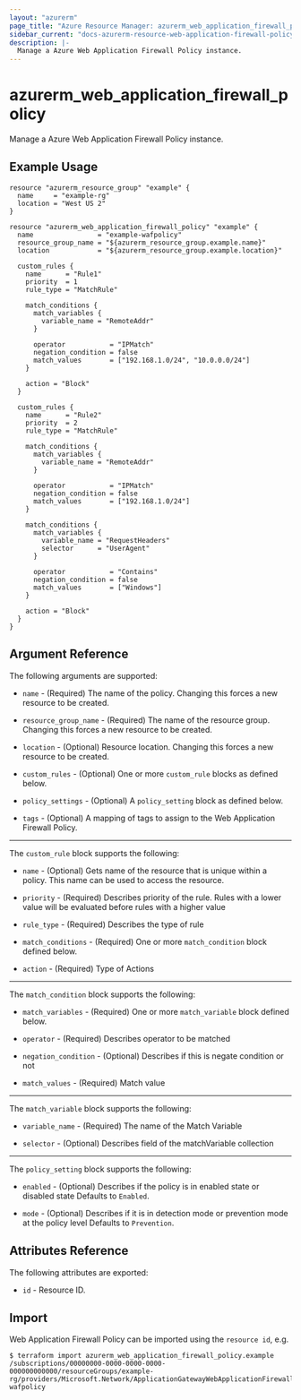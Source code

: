```yaml
---
layout: "azurerm"
page_title: "Azure Resource Manager: azurerm_web_application_firewall_policy"
sidebar_current: "docs-azurerm-resource-web-application-firewall-policy"
description: |-
  Manage a Azure Web Application Firewall Policy instance.
---
```


# azurerm_web_application_firewall_policy

Manage a Azure Web Application Firewall Policy instance.

## Example Usage

```hcl
resource "azurerm_resource_group" "example" {
  name     = "example-rg"
  location = "West US 2"
}

resource "azurerm_web_application_firewall_policy" "example" {
  name                = "example-wafpolicy"
  resource_group_name = "${azurerm_resource_group.example.name}"
  location            = "${azurerm_resource_group.example.location}"

  custom_rules {
    name      = "Rule1"
    priority  = 1
    rule_type = "MatchRule"

    match_conditions {
      match_variables {
        variable_name = "RemoteAddr"
      }

      operator           = "IPMatch"
      negation_condition = false
      match_values       = ["192.168.1.0/24", "10.0.0.0/24"]
    }

    action = "Block"
  }

  custom_rules {
    name      = "Rule2"
    priority  = 2
    rule_type = "MatchRule"

    match_conditions {
      match_variables {
        variable_name = "RemoteAddr"
      }

      operator           = "IPMatch"
      negation_condition = false
      match_values       = ["192.168.1.0/24"]
    }

    match_conditions {
      match_variables {
        variable_name = "RequestHeaders"
        selector      = "UserAgent"
      }

      operator           = "Contains"
      negation_condition = false
      match_values       = ["Windows"]
    }

    action = "Block"
  }
}
```

## Argument Reference

The following arguments are supported:

* `name` - (Required) The name of the policy. Changing this forces a new resource to be created.

* `resource_group_name` - (Required) The name of the resource group. Changing this forces a new resource to be created.

* `location` - (Optional) Resource location. Changing this forces a new resource to be created.

* `custom_rules` - (Optional) One or more `custom_rule` blocks as defined below.

* `policy_settings` - (Optional) A `policy_setting` block as defined below.

* `tags` - (Optional) A mapping of tags to assign to the Web Application Firewall Policy.

---

The `custom_rule` block supports the following:

* `name` - (Optional) Gets name of the resource that is unique within a policy. This name can be used to access the resource.

* `priority` - (Required) Describes priority of the rule. Rules with a lower value will be evaluated before rules with a higher value

* `rule_type` - (Required) Describes the type of rule

* `match_conditions` - (Required) One or more `match_condition` block defined below.

* `action` - (Required) Type of Actions

---

The `match_condition` block supports the following:

* `match_variables` - (Required) One or more `match_variable` block defined below.

* `operator` - (Required) Describes operator to be matched

* `negation_condition` - (Optional) Describes if this is negate condition or not

* `match_values` - (Required) Match value

---

The `match_variable` block supports the following:

* `variable_name` - (Required) The name of the Match Variable

* `selector` - (Optional) Describes field of the matchVariable collection

---

The `policy_setting` block supports the following:

* `enabled` - (Optional) Describes if the policy is in enabled state or disabled state Defaults to `Enabled`.

* `mode` - (Optional) Describes if it is in detection mode  or prevention mode at the policy level Defaults to `Prevention`.

## Attributes Reference

The following attributes are exported:

* `id` - Resource ID.

## Import

Web Application Firewall Policy can be imported using the `resource id`, e.g.

```shell
$ terraform import azurerm_web_application_firewall_policy.example /subscriptions/00000000-0000-0000-0000-000000000000/resourceGroups/example-rg/providers/Microsoft.Network/ApplicationGatewayWebApplicationFirewallPolicies/example-wafpolicy
```
